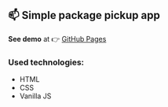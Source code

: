 ## :mailbox: Simple package pickup app

**See demo** at :point_right: [GitHub Pages](https://arlbiern.github.io/package_screen/)

### Used technologies:

- HTML
- CSS
- Vanilla JS

